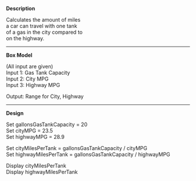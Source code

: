 **Description**

Calculates the amount of miles  
a car can travel with one tank  
of a gas in the city compared to  
on the highway.

***********************

**Box Model**

(All input are given)  
Input 1: Gas Tank Capacity  
Input 2: City MPG  
Input 3: Highway MPG

Output: Range for City, Highway

***********************

**Design**

Set gallonsGasTankCapacity = 20  
Set cityMPG = 23.5  
Set highwayMPG = 28.9

Set cityMilesPerTank = gallonsGasTankCapacity / cityMPG  
Set highwayMilesPerTank = gallonsGasTankCapacity / highwayMPG

Display cityMilesPerTank  
Display highwayMilesPerTank
